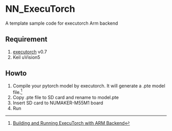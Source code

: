# NN_ExecuTorch
A template sample code for executorch Arm backend
## Requirement
1. [executorch](https://github.com/pytorch/executorch) v0.7
2. Keil uVision5
## Howto
1. Compile your pytorch model by executorch. It will generate a .pte model file.[^1]
2. Copy .pte file to SD card and rename to model.pte
3. Insert SD card to NUMAKER-M55M1 board
4. Run



[^1]:[Building and Running ExecuTorch with ARM Backend](https://pytorch.org/executorch/stable/executorch-arm-delegate-tutorial.html)
